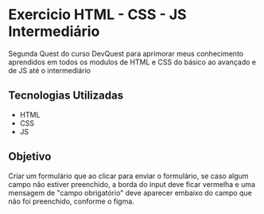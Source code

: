 # Exercicio HTML - CSS - JS Intermediário
Segunda Quest do curso DevQuest para aprimorar meus conhecimento aprendidos em todos os modulos de HTML e CSS do básico ao avançado e de JS até o intermediário

## Tecnologias Utilizadas
- HTML
- CSS
- JS

## Objetivo
Criar um formulário que ao clicar para enviar o formulário, se caso algum campo não estiver preenchido, a borda do input deve ficar vermelha e uma mensagem de "campo obrigatório" deve aparecer embaixo do campo que não foi preenchido, conforme o figma.
